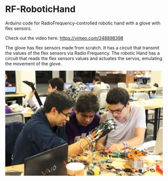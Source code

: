 # RF-RoboticHand
Arduino code for RadioFrequency-controlled robotic hand with a glove with flex sensors.

Check out the video here: https://vimeo.com/248898398

The glove has flex sensors made from scratch. It has a circuit that transmit the values of the flex sensors via Radio Frequency.
The robotic Hand has a circuit that reads the flex sensors values and actuates the servos, emulating the movement of the glove.


![alt text](https://github.com/GuillermoHra/RF-RoboticHand/blob/master/RF-RoboticHand-Intro.jpg)
